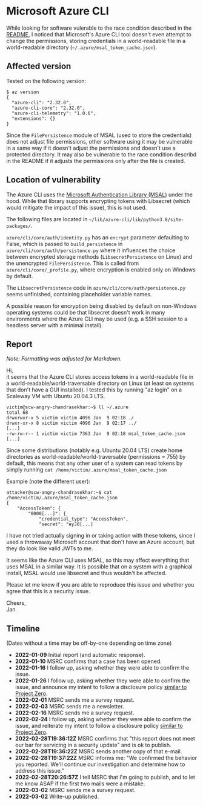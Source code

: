 # Microsoft Azure CLI

While looking for software vulerable to the race condition described in the [README](../README.md), I noticed that Microsoft's Azure CLI tool doesn't even attempt to change the permissions, storing credentials in a world-readable file in a world-readable directory (`~/.azure/msal_token_cache.json`).

## Affected version

Tested on the following version:

```
$ az version
{
  "azure-cli": "2.32.0",
  "azure-cli-core": "2.32.0",
  "azure-cli-telemetry": "1.0.6",
  "extensions": {}
}
```

Since the `FilePersistence` module of MSAL (used to store the credentials) does not adjust file permissions, other software using it may be vulnerable in a same way if it doesn't adjust the permissions and doesn't use a protected directory. It may also be vulnerable to the race condition describd in the README if it adjusts the permissions only after the file is created.

## Location of vulnerability

The Azure CLI uses the [Microsoft Authentication Library (MSAL)](https://docs.microsoft.com/en-us/azure/active-directory/develop/msal-overview) under the hood. While that library supports encrypting tokens with Libsecret (which would mitigate the impact of this issue), this is not used. 

The following files are located in `~/lib/azure-cli/lib/python3.8/site-packages/`.

`azure/cli/core/auth/identity.py` has an `encrypt` parameter defaulting to False, which is passed to `build_persistence` in `azure/cli/core/auth/persistence.py` where it influences the choice between encrypted storage methods (`LibsecretPersistence` on Linux) and the unencrypted `FilePersistence`. This is called from `azure/cli/core/_profile.py`, where encryption is enabled only on Windows by default.

The `LibsecretPersistence` code in `azure/cli/core/auth/persistence.py` seems unfinished, containing placeholder variable names.

A possible reason for encryption being disabled by default on non-Windows operating systems could be that libsecret doesn't work in many environments where the Azure CLI may be used (e.g. a SSH session to a headless server with a minimal install).

## Report

*Note: Formatting was adjusted for Markdown.*

Hi,  
it seems that the Azure CLI stores access tokens in a world-readable file in a world-readable/world-traversable directory on Linux (at least on systems that don't have a GUI installed). I tested this by running "az login" on a Scaleway VM with Ubuntu 20.04.3 LTS.

```
victim@scw-angry-chandrasekhar:~$ ll ~/.azure
total 68
drwxrwxr-x 5 victim victim 4096 Jan  9 02:18 ./
drwxr-xr-x 8 victim victim 4096 Jan  9 02:17 ../
[...]
-rw-rw-r-- 1 victim victim 7363 Jan  9 02:18 msal_token_cache.json
[...]
```

Since some distributions (notably e.g. Ubuntu 20.04 LTS) create home directories as world-readable/world-traversable (permissions = 755) by default, this means that any other user of a system can read tokens by simply running `cat /home/victim/.azure/msal_token_cache.json`


Example (note the different user):

```
attacker@scw-angry-chandrasekhar:~$ cat /home/victim/.azure/msal_token_cache.json
{
    "AccessToken": {
        "0000[...]": {
            "credential_type": "AccessToken",
            "secret": "eyJ0[...]
```

I have not tried actually signing in or taking action with these tokens, since I used a throwaway Microsoft account that don't have an Azure account, but they do look like valid JWTs to me.

It seems like the Azure CLI uses MSAL, so this may affect everything that uses MSAL in a similar way. It is possible that on a system with a graphical install, MSAL would use libsecret and thus wouldn't be affected.

Please let me know if you are able to reproduce this issue and whether you agree that this is a security issue.

Cheers,  
Jan

## Timeline

(Dates without a time may be off-by-one depending on time zone)

* **2022-01-09** Initial report (and automatic response).
* **2022-01-10** MSRC confirms that a case has been opened.
* **2022-01-16** I follow up, asking whether they were able to confirm the issue.
* **2022-01-26** I follow up, asking whether they were able to confirm the issue, and announce my intent to follow a disclosure policy [similar to Project Zero](https://googleprojectzero.blogspot.com/2021/04/policy-and-disclosure-2021-edition.html).
* **2022-02-01** MSRC sends me a survey request.
* **2022-02-03** MSRC sends me a newsletter.
* **2022-02-16** MSRC sends me a survey request.
* **2022-02-24** I follow up, asking whether they were able to confirm the issue, and reiterate my intent to follow a disclosure policy [similar to Project Zero](https://googleprojectzero.blogspot.com/2021/04/policy-and-disclosure-2021-edition.html).
* **2022-02-28T19:36:12Z** MSRC confirms that "this report does not meet our bar for servicing in a security update" and is ok to publish.
* **2022-02-28T19:36:22Z** MSRC sends another copy of that e-mail.
* **2022-02-28T19:37:22Z** MSRC informs me: "We confirmed the behavior you reported. We'll continue our investigation and determine how to address this issue."
* **2022-02-28T20:26:57Z** I tell MSRC that I'm going to publish, and to let me know ASAP if the first two mails were a mistake.
* **2022-03-02** MSRC sends me a survey request.
* **2022-03-02** Write-up published.

